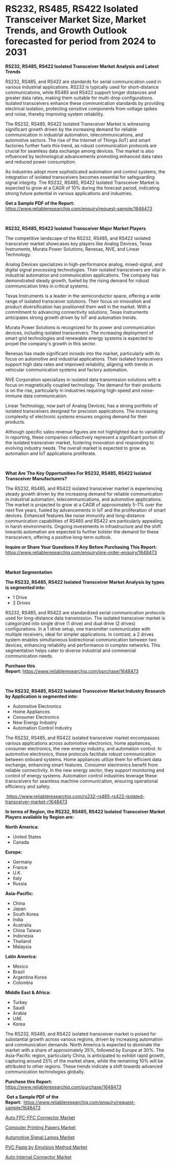 <p><h1>RS232, RS485, RS422 Isolated Transceiver Market Size, Market Trends, and Growth Outlook forecasted for period from 2024 to 2031</h1></p><p><strong>RS232, RS485, RS422 Isolated Transceiver Market Analysis and Latest Trends</strong></p>
<p><p>RS232, RS485, and RS422 are standards for serial communication used in various industrial applications. RS232 is typically used for short-distance communications, while RS485 and RS422 support longer distances and greater data rates, making them suitable for multi-drop configurations. Isolated transceivers enhance these communication standards by providing electrical isolation, protecting sensitive components from voltage spikes and noise, thereby improving system reliability.</p><p>The RS232, RS485, RS422 Isolated Transceiver Market is witnessing significant growth driven by the increasing demand for reliable communication in industrial automation, telecommunications, and automotive sectors. The rise of the Internet of Things (IoT) and smart factories further fuels this trend, as robust communication protocols are crucial for seamless data exchange among devices. The market is also influenced by technological advancements promoting enhanced data rates and reduced power consumption. </p><p>As industries adopt more sophisticated automation and control systems, the integration of isolated transceivers becomes essential for safeguarding signal integrity. The RS232, RS485, RS422 Isolated Transceiver Market is expected to grow at a CAGR of 10% during the forecast period, indicating strong future potential in various applications and industries.</p></p>
<p><strong>Get a Sample PDF of the Report:&nbsp;</strong> <a href="https://www.reliableresearchiq.com/enquiry/request-sample/1648473?utm_campaign=123&utm_medium=2&utm_source=Github&utm_content=ia&utm_term=15102024&utm_id=rs232-rs485-rs422-isolated-transceiver">https://www.reliableresearchiq.com/enquiry/request-sample/1648473</a></p>
<p>&nbsp;</p>
<p><strong>RS232, RS485, RS422 Isolated Transceiver Major Market Players</strong></p>
<p><p>The competitive landscape of the RS232, RS485, and RS422 isolated transceiver market showcases key players like Analog Devices, Texas Instruments, Murata Power Solutions, Renesas, NVE, and Linear Technology. </p><p>Analog Devices specializes in high-performance analog, mixed-signal, and digital signal processing technologies. Their isolated transceivers are vital in industrial automation and communication applications. The company has demonstrated steady growth, fueled by the rising demand for robust communication links in critical systems.</p><p>Texas Instruments is a leader in the semiconductor space, offering a wide range of isolated transceiver solutions. Their focus on innovation and product diversification has positioned them well in the market. With a commitment to advancing connectivity solutions, Texas Instruments anticipates strong growth driven by IoT and automation trends.</p><p>Murata Power Solutions is recognized for its power and communication devices, including isolated transceivers. The increasing deployment of smart grid technologies and renewable energy systems is expected to propel the company's growth in this sector.</p><p>Renesas has made significant inroads into the market, particularly with its focus on automotive and industrial applications. Their isolated transceivers support high data rates and improved reliability, aligning with trends in vehicular communication systems and factory automation.</p><p>NVE Corporation specializes in isolated data transmission solutions with a focus on magnetically coupled technology. The demand for their products is on the rise, particularly in industries requiring high-speed and noise-immune data communication.</p><p>Linear Technology, now part of Analog Devices, has a strong portfolio of isolated transceivers designed for precision applications. The increasing complexity of electronic systems ensures ongoing demand for their products.</p><p>Although specific sales revenue figures are not highlighted due to variability in reporting, these companies collectively represent a significant portion of the isolated transceiver market, fostering innovation and responding to evolving industry needs. The overall market is expected to grow as automation and IoT applications proliferate.</p></p>
<p>&nbsp;</p>
<p><strong>What Are The Key Opportunities For RS232, RS485, RS422 Isolated Transceiver Manufacturers?</strong></p>
<p><p>The RS232, RS485, and RS422 isolated transceiver market is experiencing steady growth driven by the increasing demand for reliable communication in industrial automation, telecommunications, and automotive applications. The market is projected to grow at a CAGR of approximately 5-7% over the next five years, fueled by advancements in IoT and the proliferation of smart devices. Enhanced features like noise immunity and long-distance communication capabilities of RS485 and RS422 are particularly appealing in harsh environments. Ongoing investments in infrastructure and the shift towards automation are expected to further bolster the demand for these transceivers, offering a positive long-term outlook.</p></p>
<p><strong>Inquire or Share Your Questions If Any Before Purchasing This Report:</strong> <a href="https://www.reliableresearchiq.com/enquiry/pre-order-enquiry/1648473?utm_campaign=123&utm_medium=2&utm_source=Github&utm_content=ia&utm_term=15102024&utm_id=rs232-rs485-rs422-isolated-transceiver">https://www.reliableresearchiq.com/enquiry/pre-order-enquiry/1648473</a></p>
<p>&nbsp;</p>
<p><strong>Market Segmentation</strong></p>
<p><strong>The RS232, RS485, RS422 Isolated Transceiver Market Analysis by types is segmented into:</strong></p>
<p><ul><li>1 Drive</li><li>2 Drives</li></ul></p>
<p><p>RS232, RS485, and RS422 are standardized serial communication protocols used for long-distance data transmission. The isolated transceiver market is categorized into single drive (1 drive) and dual drive (2 drives) configurations. In a 1 drive setup, one transmitter communicates with multiple receivers, ideal for simpler applications. In contrast, a 2 drives system enables simultaneous bidirectional communication between two devices, enhancing reliability and performance in complex networks. This segmentation helps cater to diverse industrial and commercial communication needs.</p></p>
<p><strong>Purchase this Report:&nbsp;</strong><a href="https://www.reliableresearchiq.com/purchase/1648473?utm_campaign=123&utm_medium=2&utm_source=Github&utm_content=ia&utm_term=15102024&utm_id=rs232-rs485-rs422-isolated-transceiver">https://www.reliableresearchiq.com/purchase/1648473</a></p>
<p>&nbsp;</p>
<p><strong>The RS232, RS485, RS422 Isolated Transceiver Market Industry Research by Application is segmented into:</strong></p>
<p><ul><li>Automotive Electronics</li><li>Home Appliances</li><li>Consumer Electronics</li><li>New Energy Industry</li><li>Automation Control Industry</li></ul></p>
<p><p>The RS232, RS485, and RS422 isolated transceiver market encompasses various applications across automotive electronics, home appliances, consumer electronics, the new energy industry, and automation control. In automotive electronics, these protocols facilitate robust communication between onboard systems. Home appliances utilize them for efficient data exchange, enhancing smart features. Consumer electronics benefit from reliable connectivity. In the new energy sector, they support monitoring and control of energy systems. Automation control industries leverage these transceivers for seamless machine communication, ensuring operational efficiency and safety.</p></p>
<p><a href="https://www.reliableresearchiq.com/rs232-rs485-rs422-isolated-transceiver-market-r1648473?utm_campaign=123&utm_medium=2&utm_source=Github&utm_content=ia&utm_term=15102024&utm_id=rs232-rs485-rs422-isolated-transceiver">&nbsp;https://www.reliableresearchiq.com/rs232-rs485-rs422-isolated-transceiver-market-r1648473</a></p>
<p><strong>In terms of Region, the RS232, RS485, RS422 Isolated Transceiver Market Players available by Region are:</strong></p>
<p>
    <p> <strong> North America: </strong>
        <ul>
            <li>United States</li>
            <li>Canada</li>
        </ul>
        </p> 
    <p> <strong> Europe: </strong>
        <ul>
            <li>Germany</li>
            <li>France</li>
            <li>U.K.</li>
            <li>Italy</li>
            <li>Russia</li>
        </ul>
        </p> 
    <p> <strong> Asia-Pacific: </strong>
        <ul>
            <li>China</li>
            <li>Japan</li>
            <li>South Korea</li>
            <li>India</li>
            <li>Australia</li>
            <li>China Taiwan</li>
            <li>Indonesia</li>
            <li>Thailand</li>
            <li>Malaysia</li>
        </ul>
        </p> 
    <p> <strong> Latin America: </strong>
        <ul>
            <li>Mexico</li>
            <li>Brazil</li>
            <li>Argentina Korea</li>
            <li>Colombia</li>
        </ul>
        </p> 
    <p> <strong> Middle East & Africa: </strong>
        <ul>
            <li>Turkey</li>
            <li>Saudi</li>
            <li>Arabia</li>
            <li>UAE</li>
            <li>Korea</li>
        </ul>
    </p>
    </p>
<p><p>The RS232, RS485, and RS422 isolated transceiver market is poised for substantial growth across various regions, driven by increasing automation and communication demands. North America is expected to dominate the market with a share of approximately 35%, followed by Europe at 30%. The Asia-Pacific region, particularly China, is anticipated to exhibit rapid growth, capturing around 25% of the market share, while the remaining 10% will be attributed to other regions. These trends indicate a shift towards advanced communication technologies globally.</p></p>
<p><strong>Purchase this Report: </strong><a href="https://www.reliableresearchiq.com/purchase/1648473?utm_campaign=123&utm_medium=2&utm_source=Github&utm_content=ia&utm_term=15102024&utm_id=rs232-rs485-rs422-isolated-transceiver">https://www.reliableresearchiq.com/purchase/1648473</a></p>
<p>&nbsp;<strong>Get a Sample PDF of the Report:&nbsp;&nbsp;</strong><a href="https://www.reliableresearchiq.com/enquiry/request-sample/1648473?utm_campaign=123&utm_medium=2&utm_source=Github&utm_content=ia&utm_term=15102024&utm_id=rs232-rs485-rs422-isolated-transceiver">https://www.reliableresearchiq.com/enquiry/request-sample/1648473</a></p>
<p><strong></strong></p>
<p><p><a href="https://github.com/hegwervaemeruk/Market-Research-Report-List-1/blob/main/auto-fpc-ffc-connector-market.md?utm_campaign=123&utm_medium=2&utm_source=Github&utm_content=ia&utm_term=15102024&utm_id=rs232-rs485-rs422-isolated-transceiver">Auto FPC-FFC Connector Market</a></p><p><a href="https://www.linkedin.com/pulse/computer-printing-papers-spectrum-usage-patterns-sector-evolution-sqzqe?trk=public_post_embed_feed-article-content&utm_campaign=123&utm_medium=2&utm_source=Github&utm_content=ia&utm_term=15102024&utm_id=rs232-rs485-rs422-isolated-transceiver">Computer Printing Papers Market</a></p><p><a href="https://www.linkedin.com/pulse/insights-automotive-signal-lamps-market-size-which-expanding-qf1qe?utm_campaign=123&utm_medium=2&utm_source=Github&utm_content=ia&utm_term=15102024&utm_id=rs232-rs485-rs422-isolated-transceiver">Automotive Signal Lamps Market</a></p><p><a href="https://www.linkedin.com/pulse/pvc-paste-emulsion-method-market-overview-regional-outlook-gqcue?trk=public_post_embed_feed-article-content&utm_campaign=123&utm_medium=2&utm_source=Github&utm_content=ia&utm_term=15102024&utm_id=rs232-rs485-rs422-isolated-transceiver">PVC Paste by Emulsion Method Market</a></p><p><a href="https://github.com/daltondngelvin/Market-Research-Report-List-1/blob/main/auto-internal-connector-market.md?utm_campaign=123&utm_medium=2&utm_source=Github&utm_content=ia&utm_term=15102024&utm_id=rs232-rs485-rs422-isolated-transceiver">Auto Internal Connector Market</a></p></p>